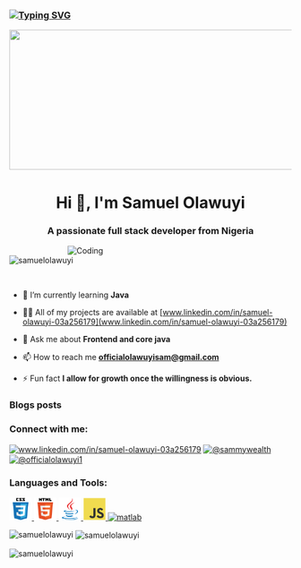 ### [![Typing SVG](https://readme-typing-svg.demolab.com/?lines=A+Detailed+Oriented+Full+Stack+Developer+)](https://git.io/typing-svg)


<img src="https://i.pinimg.com/originals/87/f3/f1/87f3f1425b217691da645e97dbb50d55.gif" height="250" width="1000">
<!-- ![](https://cdnl.iconscout.com/lottie/premium/preview-watermark/full-stack-developer-male-8238217-6588590.mp4?h=700) -->
<!-- https://cdnl.iconscout.com/lottie/premium/preview-watermark/full-stack-developer-male-8238217-6588590.mp4?h=700 -->
<!--
**SamuelOlawuyi/SamuelOlawuyi** is a ✨ _special_ ✨ repository because its `README.md` (this file) appears on your GitHub profile.

Here are some ideas to get you started:

- 🔭 I’m currently working on ...
- 🌱 I’m currently learning ...
- 👯 I’m looking to collaborate on ...
- 🤔 I’m looking for help with ...
- 💬 Ask me about ...
- 📫 How to reach me: ...
- 😄 Pronouns: ...
- ⚡ Fun fact: ...
-->
<!--![](https://thumbs.gfycat.com/MediumBasicEnglishsetter-mobile.mp4)-->
<!--event=video_description&redir_token=QUFFLUhqbEtmWVhsLUozNmNGRWRUVXU3cXFHRUJsaWhTUXxBQ3Jtc0trV1ZjZGQ0Mk9kbDQwYzZmNGxFOHlRTHJiYVNKVnZHZjVpWGlYOWxpQktuTlhNWUpMNTBuRUdpejNnN0ZYVWdYWEFVY2EyZi1WVWFBNEdXcVVoSzZuZ2tLX0ViY1VPQjU3VG8tSEVlUUFLTi1uN1pPcw&q=https%3A%2F%2F1.bp.blogspot.com%2F-7A4WynwLsMw%2FXbBpCXG8fHI%2FAAAAAAAAMt4%2FuOa1bpLskYgrwGbllhSu2SDj_Mig8SXJQCLcBGAsYHQ%2Fs1600%2F2000_600px.gif&v=G-EGDH50hGE](https://thumbs.gfycat.com/MediumBasicEnglishsetter-mobile.mp4)) -->
<h1 align="center">Hi 👋, I'm Samuel Olawuyi</h1>
<h3 align="center">A passionate full stack developer from Nigeria</h3>
<img align="right" alt="Coding" width="400" src="https://camo.githubusercontent.com/5ddf73ad3a205111cf8c686f687fc216c2946a75005718c8da5b837ad9de78c9/68747470733a2f2f7468756d62732e6766796361742e636f6d2f4576696c4e657874446576696c666973682d736d616c6c2e676966"

<p align="left"> <img src="https://komarev.com/ghpvc/?username=samuelolawuyi&label=Profile%20views&color=0e75b6&style=flat" alt="samuelolawuyi" /> </p>

<p align="left"> <a href="https://twitter.com/" target="blank"><img src="https://img.shields.io/twitter/follow/?logo=twitter&style=for-the-badge" alt="" /></a> </p>

- 🌱 I’m currently learning **Java**

- 👨‍💻 All of my projects are available at [www.linkedin.com/in/samuel-olawuyi-03a256179](www.linkedin.com/in/samuel-olawuyi-03a256179)

- 💬 Ask me about **Frontend and core java**

- 📫 How to reach me **officialolawuyisam@gmail.com**

- ⚡ Fun fact **I allow for growth once the willingness is obvious.**

### Blogs posts
<!-- BLOG-POST-LIST:START -->
<!-- BLOG-POST-LIST:END -->

<h3 align="left">Connect with me:</h3>
<p align="left">
<a href="https://linkedin.com/in/www.linkedin.com/in/samuel-olawuyi-03a256179" target="blank"><img align="center" src="https://raw.githubusercontent.com/rahuldkjain/github-profile-readme-generator/master/src/images/icons/Social/linked-in-alt.svg" alt="www.linkedin.com/in/samuel-olawuyi-03a256179" height="30" width="40" /></a>
<a href="https://medium.com/@sammywealth" target="blank"><img align="center" src="https://raw.githubusercontent.com/rahuldkjain/github-profile-readme-generator/master/src/images/icons/Social/medium.svg" alt="@sammywealth" height="30" width="40" /></a>
<a href="https://www.hackerrank.com/@officialolawuyi1" target="blank"><img align="center" src="https://raw.githubusercontent.com/rahuldkjain/github-profile-readme-generator/master/src/images/icons/Social/hackerrank.svg" alt="@officialolawuyi1" height="30" width="40" /></a>
</p>

<h3 align="left">Languages and Tools:</h3>
<p align="left"> <a href="https://www.w3schools.com/css/" target="_blank" rel="noreferrer"> <img src="https://raw.githubusercontent.com/devicons/devicon/master/icons/css3/css3-original-wordmark.svg" alt="css3" width="40" height="40"/> </a> <a href="https://www.w3.org/html/" target="_blank" rel="noreferrer"> <img src="https://raw.githubusercontent.com/devicons/devicon/master/icons/html5/html5-original-wordmark.svg" alt="html5" width="40" height="40"/> </a> <a href="https://www.java.com" target="_blank" rel="noreferrer"> <img src="https://raw.githubusercontent.com/devicons/devicon/master/icons/java/java-original.svg" alt="java" width="40" height="40"/> </a> <a href="https://developer.mozilla.org/en-US/docs/Web/JavaScript" target="_blank" rel="noreferrer"> <img src="https://raw.githubusercontent.com/devicons/devicon/master/icons/javascript/javascript-original.svg" alt="javascript" width="40" height="40"/> </a> <a href="https://www.mathworks.com/" target="_blank" rel="noreferrer"> <img src="https://upload.wikimedia.org/wikipedia/commons/2/21/Matlab_Logo.png" alt="matlab" width="40" height="40"/> </a> </p>

<p><img align="left" src="https://github-readme-stats.vercel.app/api/top-langs?username=samuelolawuyi&show_icons=true&locale=en&layout=compact" alt="samuelolawuyi" /></p>

<p>&nbsp;<img align="center" src="https://github-readme-stats.vercel.app/api?username=samuelolawuyi&show_icons=true&locale=en" alt="samuelolawuyi" /></p>

<p><img align="center" src="https://github-readme-streak-stats.herokuapp.com/?user=samuelolawuyi&" alt="samuelolawuyi" /></p>
